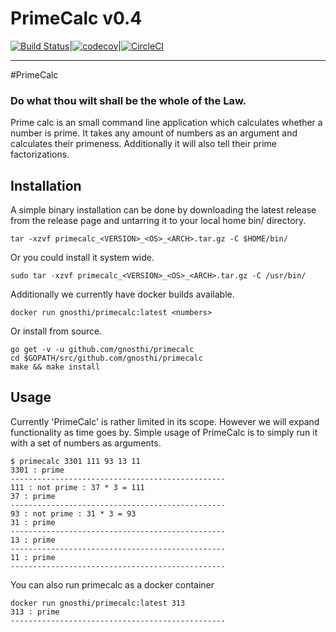 PrimeCalc v0.4
==============
[![Build Status](https://travis-ci.com/gnosthi/primecalc.svg?branch=master)](https://travis-ci.com/gnosthi/primecalc)|[![codecov](https://codecov.io/gh/gnosthi/primecalc/branch/master/graph/badge.svg)](https://codecov.io/gh/gnosthi/primecalc)|[![CircleCI](https://circleci.com/gh/gnosthi/primecalc/tree/master.svg?style=svg)](https://circleci.com/gh/gnosthi/primecalc/tree/master)

---------
#PrimeCalc

### Do what thou wilt shall be the whole of the Law.
Prime calc is an small command line application which calculates whether a number is prime.
It takes any amount of numbers as an argument and calculates their primeness.
Additionally it will also tell their prime factorizations.

## Installation
A simple binary installation can be done by downloading the latest release from the release page
and untarring it to your local home bin/ directory.
```
tar -xzvf primecalc_<VERSION>_<OS>_<ARCH>.tar.gz -C $HOME/bin/
```
Or you could install it system wide.
```
sudo tar -xzvf primecalc_<VERSION>_<OS>_<ARCH>.tar.gz -C /usr/bin/
```

Additionally we currently have docker builds available.
```
docker run gnosthi/primecalc:latest <numbers> 
```

Or install from source.
```
go get -v -u github.com/gnosthi/primecalc
cd $GOPATH/src/github.com/gnosthi/primecalc
make && make install
```

## Usage
Currently 'PrimeCalc' is rather limited in its scope. However we will expand functionality as time goes by.
Simple usage of PrimeCalc is to simply run it with a set of numbers as arguments.
```
$ primecalc 3301 111 93 13 11
3301 : prime
------------------------------------------------
111 : not prime : 37 * 3 = 111
37 : prime
------------------------------------------------
93 : not prime : 31 * 3 = 93
31 : prime
------------------------------------------------
13 : prime
------------------------------------------------
11 : prime
------------------------------------------------
```
You can also run primecalc as a docker container
```
docker run gnosthi/primecalc:latest 313
313 : prime
------------------------------------------------
```
